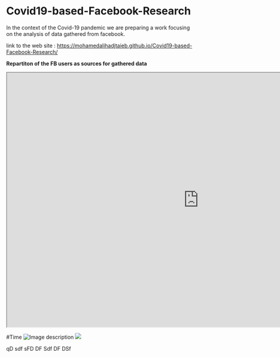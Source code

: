 # Covid19-based-Facebook-Research
In the context of the Covid-19 pandemic we are preparing a work focusing on the analysis  of data gathered from facebook.

link to the web site :  https://mohamedalihadjtaieb.github.io/Covid19-based-Facebook-Research/

<b>Repartiton of the FB users as sources for gathered data</b>

<iframe src="https://www.google.com/maps/d/u/0/embed?mid=1yioy-DZ-7ZX6kMLHMMKJpcHYlhLqbnZQ" width="1024" height="680"></iframe>

#Time
![Image description](https://user-images.githubusercontent.com/19282671/81487705-2f854400-9260-11ea-9f69-8f352e29f9a6.png)
<img src="https://user-images.githubusercontent.com/19282671/81487705-2f854400-9260-11ea-9f69-8f352e29f9a6.png">

qD
sdf
sFD
DF
Sdf
DF
DSf
